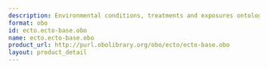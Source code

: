 ```yaml
---
description: Environmental conditions, treatments and exposures ontology in OBO format
format: obo
id: ecto.ecto-base.obo
name: ecto.ecto-base.obo
product_url: http://purl.obolibrary.org/obo/ecto/ecto-base.obo
layout: product_detail
---
```

